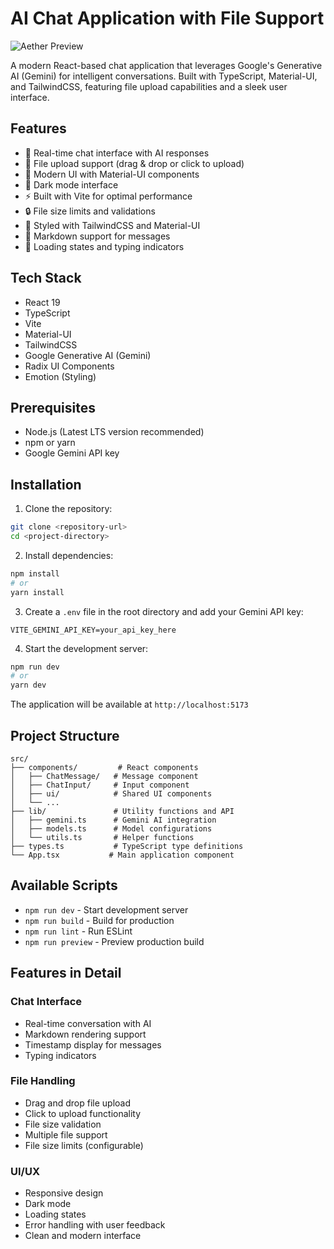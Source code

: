 # AI Chat Application with File Support

![Aether Preview](https://iili.io/2gw3zmJ.png)

A modern React-based chat application that leverages Google's Generative AI (Gemini) for intelligent conversations. Built with TypeScript, Material-UI, and TailwindCSS, featuring file upload capabilities and a sleek user interface.

## Features

- 💬 Real-time chat interface with AI responses
- 📁 File upload support (drag & drop or click to upload)
- 🎨 Modern UI with Material-UI components
- 🌙 Dark mode interface
- ⚡ Built with Vite for optimal performance
- 🔒 File size limits and validations
- 💅 Styled with TailwindCSS and Material-UI
- 📝 Markdown support for messages
- 🔄 Loading states and typing indicators

## Tech Stack

- React 19
- TypeScript
- Vite
- Material-UI
- TailwindCSS
- Google Generative AI (Gemini)
- Radix UI Components
- Emotion (Styling)

## Prerequisites

- Node.js (Latest LTS version recommended)
- npm or yarn
- Google Gemini API key

## Installation

1. Clone the repository:
```bash
git clone <repository-url>
cd <project-directory>
```

2. Install dependencies:
```bash
npm install
# or
yarn install
```

3. Create a `.env` file in the root directory and add your Gemini API key:
```env
VITE_GEMINI_API_KEY=your_api_key_here
```

4. Start the development server:
```bash
npm run dev
# or
yarn dev
```

The application will be available at `http://localhost:5173`

## Project Structure

```
src/
├── components/         # React components
│   ├── ChatMessage/   # Message component
│   ├── ChatInput/     # Input component
│   ├── ui/            # Shared UI components
│   └── ...
├── lib/               # Utility functions and API
│   ├── gemini.ts      # Gemini AI integration
│   ├── models.ts      # Model configurations
│   └── utils.ts       # Helper functions
├── types.ts           # TypeScript type definitions
└── App.tsx           # Main application component
```

## Available Scripts

- `npm run dev` - Start development server
- `npm run build` - Build for production
- `npm run lint` - Run ESLint
- `npm run preview` - Preview production build

## Features in Detail

### Chat Interface
- Real-time conversation with AI
- Markdown rendering support
- Timestamp display for messages
- Typing indicators

### File Handling
- Drag and drop file upload
- Click to upload functionality
- File size validation
- Multiple file support
- File size limits (configurable)

### UI/UX
- Responsive design
- Dark mode
- Loading states
- Error handling with user feedback
- Clean and modern interface